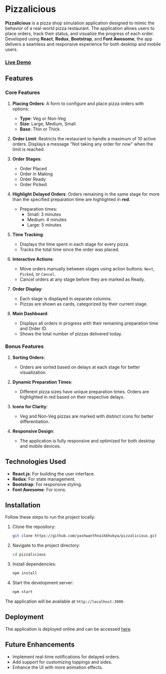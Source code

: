 # Pizzalicious

**Pizzalicious** is a pizza shop simulation application designed to mimic the behavior of a real-world pizza restaurant. The application allows users to place orders, track their status, and visualize the progress of each order. Developed using **React**, **Redux**, **Bootstrap**, and **Font Awesome**, the app delivers a seamless and responsive experience for both desktop and mobile users.

### [Live Demo](https://yashwanthnaikbhukya.github.io/Pizzalicious/)
## Features

### Core Features
1. **Placing Orders**: A form to configure and place pizza orders with options:
   - **Type**: Veg or Non-Veg
   - **Size**: Large, Medium, Small
   - **Base**: Thin or Thick

2. **Order Limit**: Restricts the restaurant to handle a maximum of 10 active orders. Displays a message "Not taking any order for now" when the limit is reached.

3. **Order Stages**:
   - Order Placed
   - Order in Making
   - Order Ready
   - Order Picked

4. **Highlight Delayed Orders**: Orders remaining in the same stage for more than the specified preparation time are highlighted in **red**.
   - Preparation times:
     - Small: 3 minutes
     - Medium: 4 minutes
     - Large: 5 minutes

5. **Time Tracking**:
   - Displays the time spent in each stage for every pizza.
   - Tracks the total time since the order was placed.

6. **Interactive Actions**:
   - Move orders manually between stages using action buttons: `Next`, `Picked`, or `Cancel`.
   - Cancel orders at any stage before they are marked as Ready.

7. **Order Display**:
   - Each stage is displayed in separate columns.
   - Pizzas are shown as cards, categorized by their current stage.

8. **Main Dashboard**:
   - Displays all orders in progress with their remaining preparation time and Order ID.
   - Shows the total number of pizzas delivered today.

### Bonus Features
1. **Sorting Orders**:
   - Orders are sorted based on delays at each stage for better visualization.

2. **Dynamic Preparation Times**:
   - Different pizza sizes have unique preparation times. Orders are highlighted in red based on their respective delays.

3. **Icons for Clarity**:
   - Veg and Non-Veg pizzas are marked with distinct icons for better differentiation.

4. **Responsive Design**:
   - The application is fully responsive and optimized for both desktop and mobile devices.

## Technologies Used
- **React.js**: For building the user interface.
- **Redux**: For state management.
- **Bootstrap**: For responsive styling.
- **Font Awesome**: For icons.

## Installation

Follow these steps to run the project locally:

1. Clone the repository:
   ```bash
   git clone https://github.com/yashwanthnaikbhukya/pizzalicious.git
   ```

2. Navigate to the project directory:
   ```bash
   cd pizzalicious
   ```

3. Install dependencies:
   ```bash
   npm install
   ```

4. Start the development server:
   ```bash
   npm start
   ```

The application will be available at `http://localhost:3000`.

## Deployment
The application is deployed online and can be accessed [here](https://yashwanthnaikbhukya.github.io/Pizzalicious/).

## Future Enhancements
- Implement real-time notifications for delayed orders.
- Add support for customizing toppings and sides.
- Enhance the UI with more animation effects.
